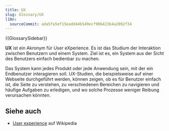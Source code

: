 ```yaml
---
title: UX
slug: Glossary/UX
l10n:
  sourceCommit: ada5fa5ef15eadd44b549ecf906423b4a2092f34
---
```


{{GlossarySidebar}}

**UX** ist ein Akronym für User eXperience. Es ist das Studium der Interaktion zwischen Benutzern und einem System. Ziel ist es, ein System aus der Sicht des Benutzers einfach bedienbar zu machen.

Das System kann jedes Produkt oder jede Anwendung sein, mit der ein Endbenutzer interagieren soll. UX-Studien, die beispielsweise auf einer Webseite durchgeführt werden, können zeigen, ob es für Benutzer einfach ist, die Seite zu verstehen, zu verschiedenen Bereichen zu navigieren und häufige Aufgaben zu erledigen, und wo solche Prozesse weniger Reibung verursachen könnten.

## Siehe auch

- [User experience](https://en.wikipedia.org/wiki/User_experience) auf Wikipedia
